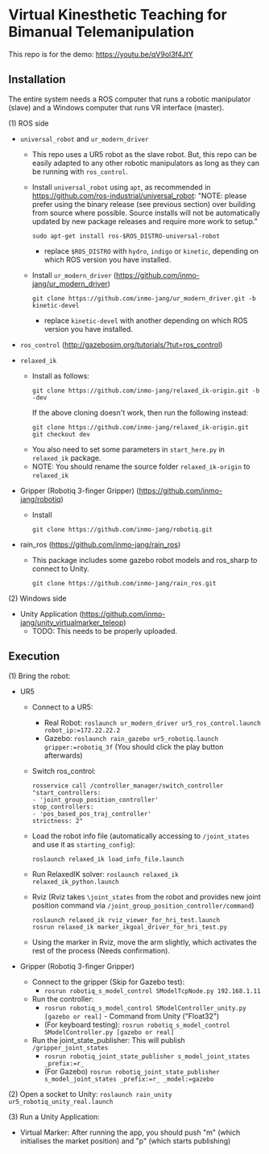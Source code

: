 # Virtual Kinesthetic Teaching for Bimanual Telemanipulation

This repo is for the demo: https://youtu.be/qV9ol3f4JtY

## Installation

The entire system needs a ROS computer that runs a robotic manipulator (slave) and a Windows computer that runs VR interface (master). 

(1) ROS side
- `universal_robot` and `ur_modern_driver`
  - This repo uses a UR5 robot as the slave robot. But, this repo can be easily adapted to any other robotic manipulators as long as they can be running with `ros_control`. 
  - Install `universal_robot` using `apt`, as recommended in https://github.com/ros-industrial/universal_robot: 
    "NOTE: please prefer using the binary release (see previous section) over building from source where possible. Source installs will not be automatically updated by new package releases and require more work to setup."
    ```
    sudo apt-get install ros-$ROS_DISTRO-universal-robot
    ```
    - replace `$ROS_DISTRO` with `hydro`, `indigo` or `kinetic`, depending on which ROS version you have installed.
    
  - Install `ur_modern_driver` (https://github.com/inmo-jang/ur_modern_driver)
    ```
    git clone https://github.com/inmo-jang/ur_modern_driver.git -b kinetic-devel
    ```   
    - replace `kinetic-devel` with another depending on which ROS version you have installed.

- `ros_control` (http://gazebosim.org/tutorials/?tut=ros_control)


- `relaxed_ik`
  - Install as follows:
    ```
    git clone https://github.com/inmo-jang/relaxed_ik-origin.git -b -dev
    ```
    If the above cloning doesn't work, then run the following instead:
    ```
    git clone https://github.com/inmo-jang/relaxed_ik-origin.git
    git checkout dev
    ```
  - You also need to set some parameters in `start_here.py` in `relaxed_ik` package.
  - NOTE: You should rename the source folder `relaxed_ik-origin` to `relaxed_ik`
    
- Gripper (Robotiq 3-finger Gripper) (https://github.com/inmo-jang/robotiq)
  - Install
    ```
    git clone https://github.com/inmo-jang/robotiq.git
    ```
    
- rain_ros (https://github.com/inmo-jang/rain_ros)
  - This package includes some gazebo robot models and ros_sharp to connect to Unity. 
  
    ```
    git clone https://github.com/inmo-jang/rain_ros.git
    ```


(2) Windows side

- Unity Application (https://github.com/inmo-jang/unity_virtualmarker_teleop)
  - TODO: This needs to be properly uploaded.
  
## Execution

(1) Bring the robot: 
  * UR5
    - Connect to a UR5: 
       - Real Robot: `roslaunch ur_modern_driver ur5_ros_control.launch robot_ip:=172.22.22.2`
       - Gazebo: `roslaunch rain_gazebo ur5_robotiq.launch gripper:=robotiq_3f` (You should click the play button afterwards)
       
    - Switch ros_control:
      ```
      rosservice call /controller_manager/switch_controller "start_controllers:
      - 'joint_group_position_controller'
      stop_controllers:
      - 'pos_based_pos_traj_controller'
      strictness: 2"
      ```
    - Load the robot info file (automatically accessing to `/joint_states` and use it as `starting_config`): 
      ```
      roslaunch relaxed_ik load_info_file.launch
      ```
    - Run RelaxedIK solver: `roslaunch relaxed_ik relaxed_ik_python.launch`
    
    - Rviz (Rviz takes `\joint_states` from the robot and provides new joint position command via `/joint_group_position_controller/command`)
      ```
      roslaunch relaxed_ik rviz_viewer_for_hri_test.launch
      rosrun relaxed_ik marker_ikgoal_driver_for_hri_test.py
      ```
     - Using the marker in Rviz, move the arm slightly, which activates the rest of the process (Needs confirmation).

  * Gripper (Robotiq 3-finger Gripper)
    - Connect to the gripper (Skip for Gazebo test):
       - `rosrun robotiq_s_model_control SModelTcpNode.py 192.168.1.11`
    - Run the controller:
       - `rosrun robotiq_s_model_control SModelController_unity.py [gazebo or real]` - Command from Unity ("Float32")
       - (For keyboard testing): `rosrun robotiq_s_model_control SModelController.py [gazebo or real]`
    - Run the joint_state_publisher: This will publish `/gripper_joint_states`
       - `rosrun robotiq_joint_state_publisher s_model_joint_states _prefix:=r_`
       - (For Gazebo) `rosrun robotiq_joint_state_publisher s_model_joint_states _prefix:=r_ _model:=gazebo`
       
  
(2) Open a socket to Unity: `roslaunch rain_unity ur5_robotiq_unity_real.launch`

(3) Run a Unity Application:
  * Virtual Marker: After running the app, you should push "m" (which initialises the market position) and "p" (which starts publishing)       
